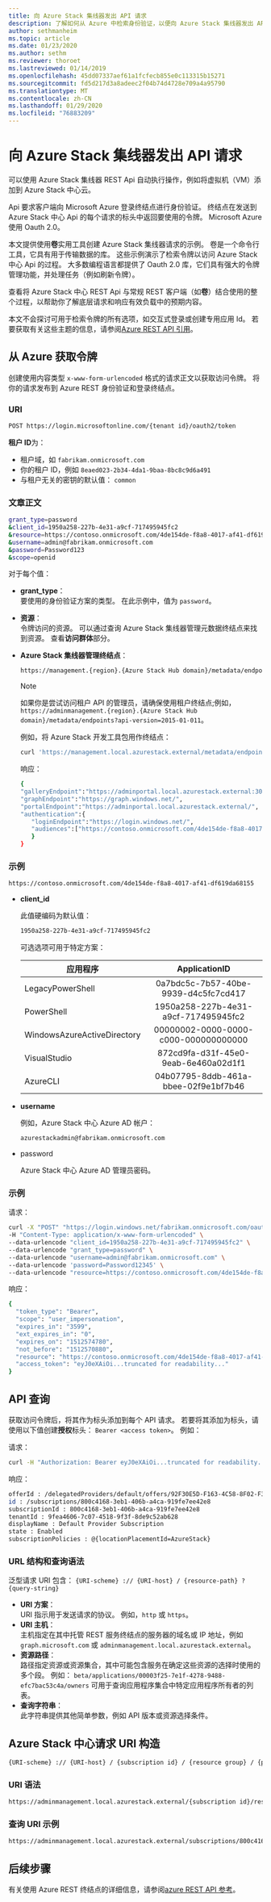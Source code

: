 ```yaml
---
title: 向 Azure Stack 集线器发出 API 请求
description: 了解如何从 Azure 中检索身份验证，以便向 Azure Stack 集线器发出 API 请求。
author: sethmanheim
ms.topic: article
ms.date: 01/23/2020
ms.author: sethm
ms.reviewer: thoroet
ms.lastreviewed: 01/14/2019
ms.openlocfilehash: 45dd07337aef61a1fcfecb855e0c113315b15271
ms.sourcegitcommit: fd5d217d3a8adeec2f04b74d4728e709a4a95790
ms.translationtype: MT
ms.contentlocale: zh-CN
ms.lasthandoff: 01/29/2020
ms.locfileid: "76883209"
---
```

<!--  cblackuk and charliejllewellyn. This is a community contribution by cblackuk-->

# <a name="make-api-requests-to-azure-stack-hub"></a>向 Azure Stack 集线器发出 API 请求

可以使用 Azure Stack 集线器 REST Api 自动执行操作，例如将虚拟机（VM）添加到 Azure Stack 中心云。

Api 要求客户端向 Microsoft Azure 登录终结点进行身份验证。 终结点在发送到 Azure Stack 中心 Api 的每个请求的标头中返回要使用的令牌。 Microsoft Azure 使用 Oauth 2.0。

本文提供使用**卷**实用工具创建 Azure Stack 集线器请求的示例。 卷是一个命令行工具，它具有用于传输数据的库。 这些示例演示了检索令牌以访问 Azure Stack 中心 Api 的过程。 大多数编程语言都提供了 Oauth 2.0 库，它们具有强大的令牌管理功能，并处理任务（例如刷新令牌）。

查看将 Azure Stack 中心 REST Api 与常规 REST 客户端（如**卷**）结合使用的整个过程，以帮助你了解底层请求和响应有效负载中的预期内容。

本文不会探讨可用于检索令牌的所有选项，如交互式登录或创建专用应用 Id。 若要获取有关这些主题的信息，请参阅[Azure REST API 引用](/rest/api/)。

## <a name="get-a-token-from-azure"></a>从 Azure 获取令牌

创建使用内容类型 `x-www-form-urlencoded` 格式的请求正文以获取访问令牌。 将你的请求发布到 Azure REST 身份验证和登录终结点。

### <a name="uri"></a>URI

```bash  
POST https://login.microsoftonline.com/{tenant id}/oauth2/token
```

**租户 ID**为：

- 租户域，如 `fabrikam.onmicrosoft.com`
- 你的租户 ID，例如 `8eaed023-2b34-4da1-9baa-8bc8c9d6a491`
- 与租户无关的密钥的默认值： `common`

### <a name="post-body"></a>文章正文

```bash  
grant_type=password
&client_id=1950a258-227b-4e31-a9cf-717495945fc2
&resource=https://contoso.onmicrosoft.com/4de154de-f8a8-4017-af41-df619da68155
&username=admin@fabrikam.onmicrosoft.com
&password=Password123
&scope=openid
```

对于每个值：

- **grant_type**：  
   要使用的身份验证方案的类型。 在此示例中，值为 `password`。

- **资源**：  
   令牌访问的资源。 可以通过查询 Azure Stack 集线器管理元数据终结点来找到资源。 查看**访问群体**部分。

- **Azure Stack 集线器管理终结点**：

   ```bash
   https://management.{region}.{Azure Stack Hub domain}/metadata/endpoints?api-version=2015-01-01
   ```

  > [!NOTE]  
  > 如果你是尝试访问租户 API 的管理员，请确保使用租户终结点;例如，`https://adminmanagement.{region}.{Azure Stack Hub domain}/metadata/endpoints?api-version=2015-01-011`。

  例如，将 Azure Stack 开发工具包用作终结点：

   ```bash
   curl 'https://management.local.azurestack.external/metadata/endpoints?api-version=2015-01-01'
   ```

  响应：

  ```bash
  {
  "galleryEndpoint":"https://adminportal.local.azurestack.external:30015/",
  "graphEndpoint":"https://graph.windows.net/",
  "portalEndpoint":"https://adminportal.local.azurestack.external/",
  "authentication":{
     "loginEndpoint":"https://login.windows.net/",
     "audiences":["https://contoso.onmicrosoft.com/4de154de-f8a8-4017-af41-df619da68155"]
     }
  }
  ```

### <a name="example"></a>示例

  ```bash
  https://contoso.onmicrosoft.com/4de154de-f8a8-4017-af41-df619da68155
  ```

- **client_id**

  此值硬编码为默认值：

  ```bash
  1950a258-227b-4e31-a9cf-717495945fc2
  ```

  可选选项可用于特定方案：

  | 应用程序 | ApplicationID |
  | --------------------------------------- |:-------------------------------------------------------------:|
  | LegacyPowerShell | 0a7bdc5c-7b57-40be-9939-d4c5fc7cd417 |
  | PowerShell | 1950a258-227b-4e31-a9cf-717495945fc2 |
  | WindowsAzureActiveDirectory | 00000002-0000-0000-c000-000000000000 |
  | VisualStudio | 872cd9fa-d31f-45e0-9eab-6e460a02d1f1 |
  | AzureCLI | 04b07795-8ddb-461a-bbee-02f9e1bf7b46 |

- **username**

  例如，Azure Stack 中心 Azure AD 帐户：

  ```bash
  azurestackadmin@fabrikam.onmicrosoft.com
  ```

- password

  Azure Stack 中心 Azure AD 管理员密码。

### <a name="example"></a>示例

请求：

```bash
curl -X "POST" "https://login.windows.net/fabrikam.onmicrosoft.com/oauth2/token" \
-H "Content-Type: application/x-www-form-urlencoded" \
--data-urlencode "client_id=1950a258-227b-4e31-a9cf-717495945fc2" \
--data-urlencode "grant_type=password" \
--data-urlencode "username=admin@fabrikam.onmicrosoft.com" \
--data-urlencode 'password=Password12345' \
--data-urlencode "resource=https://contoso.onmicrosoft.com/4de154de-f8a8-4017-af41-df619da68155"
```

响应：

```bash
{
  "token_type": "Bearer",
  "scope": "user_impersonation",
  "expires_in": "3599",
  "ext_expires_in": "0",
  "expires_on": "1512574780",
  "not_before": "1512570880",
  "resource": "https://contoso.onmicrosoft.com/4de154de-f8a8-4017-af41-df619da68155",
  "access_token": "eyJ0eXAiOi...truncated for readability..."
}
```

## <a name="api-queries"></a>API 查询

获取访问令牌后，将其作为标头添加到每个 API 请求。 若要将其添加为标头，请使用以下值创建**授权**标头： `Bearer <access token>`。 例如：

请求：

```bash  
curl -H "Authorization: Bearer eyJ0eXAiOi...truncated for readability..." 'https://adminmanagement.local.azurestack.external/subscriptions?api-version=2016-05-01'
```

响应：

```bash  
offerId : /delegatedProviders/default/offers/92F30E5D-F163-4C58-8F02-F31CFE66C21B
id : /subscriptions/800c4168-3eb1-406b-a4ca-919fe7ee42e8
subscriptionId : 800c4168-3eb1-406b-a4ca-919fe7ee42e8
tenantId : 9fea4606-7c07-4518-9f3f-8de9c52ab628
displayName : Default Provider Subscription
state : Enabled
subscriptionPolicies : @{locationPlacementId=AzureStack}
```

### <a name="url-structure-and-query-syntax"></a>URL 结构和查询语法

泛型请求 URI 包含： `{URI-scheme} :// {URI-host} / {resource-path} ? {query-string}`

- **URI 方案**：  
URI 指示用于发送请求的协议。 例如，`http` 或 `https`。
- **URI 主机**：  
主机指定在其中托管 REST 服务终结点的服务器的域名或 IP 地址，例如 `graph.microsoft.com` 或 `adminmanagement.local.azurestack.external`。
- **资源路径**：  
路径指定资源或资源集合，其中可能包含服务在确定这些资源的选择时使用的多个段。 例如： `beta/applications/00003f25-7e1f-4278-9488-efc7bac53c4a/owners` 可用于查询应用程序集合中特定应用程序所有者的列表。
- **查询字符串**：  
此字符串提供其他简单参数，例如 API 版本或资源选择条件。

## <a name="azure-stack-hub-request-uri-construct"></a>Azure Stack 中心请求 URI 构造

```bash
{URI-scheme} :// {URI-host} / {subscription id} / {resource group} / {provider} / {resource-path} ? {OPTIONAL: filter-expression} {MANDATORY: api-version}
```

### <a name="uri-syntax"></a>URI 语法

```bash
https://adminmanagement.local.azurestack.external/{subscription id}/resourcegroups/{resource group}/providers/{provider}/{resource-path}?{api-version}
```

### <a name="query-uri-example"></a>查询 URI 示例

```bash
https://adminmanagement.local.azurestack.external/subscriptions/800c4168-3eb1-406b-a4ca-919fe7ee42e8/resourcegroups/system.local/providers/microsoft.infrastructureinsights.admin/regionhealths/local/Alerts?$filter=(Properties/State eq 'Active') and (Properties/Severity eq 'Critical')&$orderby=Properties/CreatedTimestamp desc&api-version=2016-05-01"
```

## <a name="next-steps"></a>后续步骤

有关使用 Azure REST 终结点的详细信息，请参阅[azure REST API 参考](/rest/api/)。
